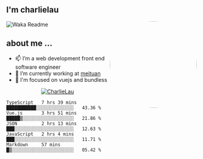 
<h2>I'm charlielau</h2>
<img align='right' style="border-radius:50%" src="https://avatars1.githubusercontent.com/u/44078251?s=460&u=6b4f1c257663e44063b0b6a21c9c94f45bcfdcc7&v=4" width="230">

![Waka Readme](https://github.com/CharlieLau/charlielau/workflows/Waka%20Readme/badge.svg)

## about me ...
- 📫 I’m a web development front end software engineer
- 🔭 I’m currently working at  <a href="https://www.meituan.com">meituan</a>
- 🔭 I'm focused on vuejs and bundless

<p align="center">
  <a href="https://github.com/charlielau" class="rich-diff-level-one">
    <img src="https://github-readme-stats.vercel.app/api?username=charlielau&title_color=333&text_color=777" alt="CharlieLau" >
  </a>
</p>

<!--START_SECTION:waka-->
```text
TypeScript   7 hrs 39 mins   ███████████░░░░░░░░░░░░░░   43.36 % 
Vue.js       3 hrs 51 mins   █████▒░░░░░░░░░░░░░░░░░░░   21.86 % 
JSON         2 hrs 13 mins   ███░░░░░░░░░░░░░░░░░░░░░░   12.63 % 
JavaScript   2 hrs 4 mins    ███░░░░░░░░░░░░░░░░░░░░░░   11.71 % 
Markdown     57 mins         █▒░░░░░░░░░░░░░░░░░░░░░░░   05.42 % 
```
<!--END_SECTION:waka-->
